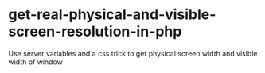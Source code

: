 # get-real-physical-and-visible-screen-resolution-in-php
Use server variables and a css trick to get physical screen width and visible width of window 
